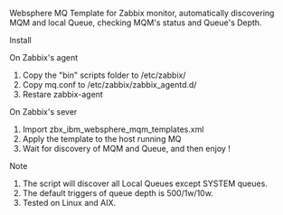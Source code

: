 
Websphere MQ Template for Zabbix monitor, automatically discovering MQM and local Queue, checking MQM's status and Queue's Depth.

Install

On Zabbix's agent
1. Copy the "bin" scripts folder to /etc/zabbix/
2. Copy mq.conf to /etc/zabbix/zabbix_agentd.d/
3. Restare zabbix-agent

On Zabbix's sever
1. Import zbx_ibm_websphere_mqm_templates.xml 
2. Apply the template to the host running MQ
3. Wait for discovery of MQM and Queue, and then enjoy !

Note
1. The script will discover all Local Queues except SYSTEM queues.
2. The default triggers of queue depth is 500/1w/10w.
3. Tested on Linux and AIX.

